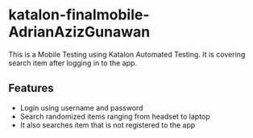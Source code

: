 # katalon-finalmobile-AdrianAzizGunawan

This is a Mobile Testing using Katalon Automated Testing. It is covering search item after logging in to the app.

## Features
- Login using username and password
- Search randomized items ranging from headset to laptop
- It also searches item that is not registered to the app
